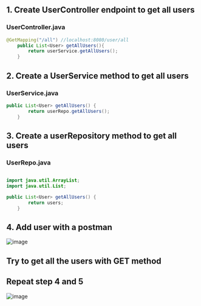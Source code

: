 ## 1. Create UserController endpoint to get all users


### UserController.java


``` java
@GetMapping("/all") //localhost:8080/user/all
    public List<User> getAllUsers(){
        return userService.getAllUsers();
    }
```



## 2. Create a UserService method to get all users

### UserService.java


``` java
public List<User> getAllUsers() {
        return userRepo.getAllUsers();
    }
```

## 3. Create a userRepository method to get all users
### UserRepo.java
```java

import java.util.ArrayList;
import java.util.List;

public List<User> getAllUsers() {
        return users;
    }
```


## 4. Add user with a postman

![image](https://github.com/user-attachments/assets/46521ad9-5334-4a1c-8db2-de75284d41d2)


## Try to get all the users with GET method
## Repeat step 4 and 5
![image](https://github.com/user-attachments/assets/7d7b7bb2-10a4-421c-bddc-c519d6283f9c)


